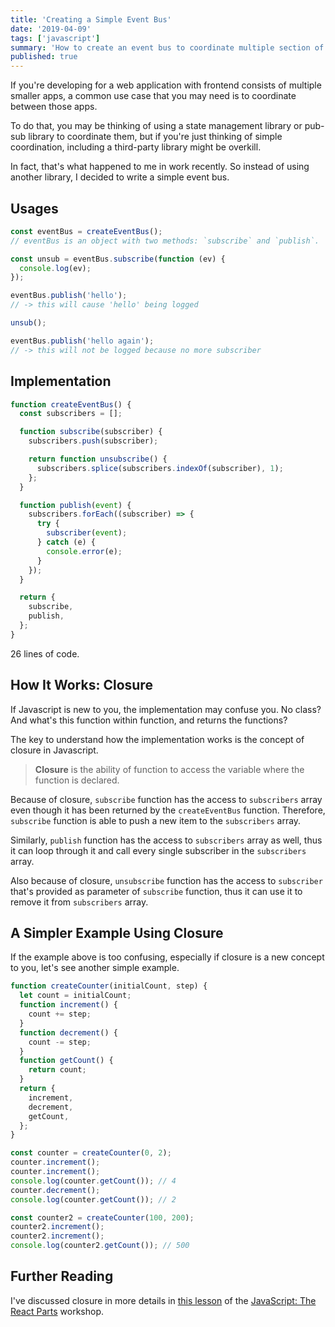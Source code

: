 ```yaml
---
title: 'Creating a Simple Event Bus'
date: '2019-04-09'
tags: ['javascript']
summary: 'How to create an event bus to coordinate multiple section of your Javascript app.'
published: true
---
```


If you're developing for a web application with frontend consists of multiple smaller apps, a common use case that you may need is to coordinate between those apps.

To do that, you may be thinking of using a state management library or pub-sub library to coordinate them, but if you're just thinking of simple coordination, including a third-party library might be overkill.

In fact, that's what happened to me in work recently. So instead of using another library, I decided to write a simple event bus.

## Usages

```javascript
const eventBus = createEventBus();
// eventBus is an object with two methods: `subscribe` and `publish`.

const unsub = eventBus.subscribe(function (ev) {
  console.log(ev);
});

eventBus.publish('hello');
// -> this will cause 'hello' being logged

unsub();

eventBus.publish('hello again');
// -> this will not be logged because no more subscriber
```

## Implementation

```js live
function createEventBus() {
  const subscribers = [];

  function subscribe(subscriber) {
    subscribers.push(subscriber);

    return function unsubscribe() {
      subscribers.splice(subscribers.indexOf(subscriber), 1);
    };
  }

  function publish(event) {
    subscribers.forEach((subscriber) => {
      try {
        subscriber(event);
      } catch (e) {
        console.error(e);
      }
    });
  }

  return {
    subscribe,
    publish,
  };
}
```

26 lines of code.

## How It Works: Closure

If Javascript is new to you, the implementation may confuse you. No class? And what's this function within function, and returns the functions?

The key to understand how the implementation works is the concept of closure in Javascript.

> **Closure** is the ability of function to access the variable where the function is declared.

Because of closure, `subscribe` function has the access to `subscribers` array even though it has been returned by the `createEventBus` function. Therefore, `subscribe` function is able to push a new item to the `subscribers` array.

Similarly, `publish` function has the access to `subscribers` array as well, thus it can loop through it and call every single subscriber in the `subscribers` array.

Also because of closure, `unsubscribe` function has the access to `subscriber` that's provided as parameter of `subscribe` function, thus it can use it to remove it from `subscribers` array.

## A Simpler Example Using Closure

If the example above is too confusing, especially if closure is a new concept to you, let's see another simple example.

```javascript
function createCounter(initialCount, step) {
  let count = initialCount;
  function increment() {
    count += step;
  }
  function decrement() {
    count -= step;
  }
  function getCount() {
    return count;
  }
  return {
    increment,
    decrement,
    getCount,
  };
}

const counter = createCounter(0, 2);
counter.increment();
counter.increment();
console.log(counter.getCount()); // 4
counter.decrement();
console.log(counter.getCount()); // 2

const counter2 = createCounter(100, 200);
counter2.increment();
counter2.increment();
console.log(counter2.getCount()); // 500
```

## Further Reading

I've discussed closure in more details in [this lesson](/js-the-react-parts/closure) of the [JavaScript: The React Parts](/js-the-react-parts) workshop.
